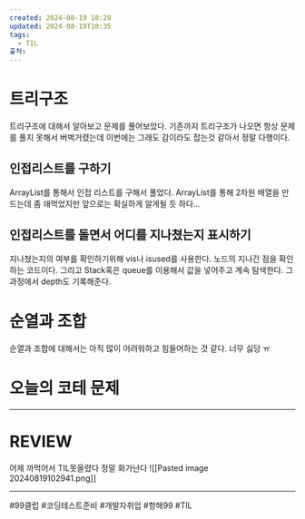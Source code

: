 ```yaml
---
created: 2024-08-19 10:29
updated: 2024-08-19T10:35
tags:
  - TIL
출처: 
---
```

# 트리구조
트리구조에 대해서 알아보고 문제를 풀어보았다.
기존까지 트리구조가 나오면 항상 문제를 풀지 못해서 버벅거렸는데 이번에는 그래도 감이라도 잡는것 같아서 정말 다행이다.

## 인접리스트를 구하기
ArrayList를 통해서 인접 리스트를 구해서 풀었다. 
ArrayList를 통해 2차원 배열을 만드는데 좀 애먹었지만 앞으로는 확실하게 알게될 듯 하다...

## 인접리스트를 돌면서 어디를 지나쳤는지 표시하기
지나쳤는지의 여부를 확인하기위해 vis나 isused를 사용한다. 노드의 지나간 점을 확인하는 코드이다. 그리고 Stack혹은 queue를 이용해서 값을 넣어주고 계속 탐색한다. 그 과정에서 depth도 기록해준다.

# 순열과 조합
순열과 조합에 대해서는 아직 많이 어려워하고 힘들어하는 것 같다. 너무 싫당 ㅠ



# 오늘의 코테 문제 




---
# REVIEW
어제 까먹어서 TIL못올렸다 정말 화가난다 
![[Pasted image 20240819102941.png]]

---
 #99클럽 #코딩테스트준비 #개발자취업 #항해99 #TIL